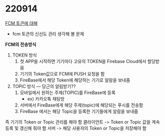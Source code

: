 # 220914

[FCM 토큰에 대해](https://seungwoolog.tistory.com/88)
- fcm 토큰의 신선도 관리 생각해 볼 문제

**FCM의 전송방식**

1. TOKEN 방식
    1. 첫 APP을 시작하면 기기마다 고유의 TOKEN을 Firebase Cloud에서 할당받음
    2. 기기의 Token값으로 FCM에 PUSH 요청을 함
    3. FireBase에서 해당 Token에 해당하는 기기로 알람을 보내줌
2. TOPIC 방식 — 당근의 알림받기??
    1. 모바일에서 원하는 주제(TOPIC)를 FireBase에 등록
        - ex) 카카오톡 채팅방
    2. 서버에서 FireBase에게 해당 주제(topic)에 해당되는 푸시를 전송함
    3. FireBase 에서는 해당 Topic을 등록한 기기들에게 알람을 보내줌

즉 기기의 Token or Topic 관리를 해야 함
클라이언트 -> Token or Topic 값을 계속 등록 및 갱신해 줘야 함
서버 -> 해당 사용자의 Token or Topic을 저장해야 함